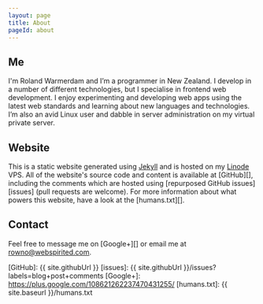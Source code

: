 ```yaml
---
layout: page
title: About
pageId: about
---
```


Me
--
I'm Roland Warmerdam and I’m a programmer in New Zealand. I develop in a number of different technologies, but I specialise in frontend web development. I enjoy experimenting and developing web apps using the latest web standards and learning about new languages and technologies. I’m also an avid Linux user and dabble in server administration on my virtual private server.

Website
-------
This is a static website generated using [Jekyll][] and is hosted on my [Linode][] VPS. All of the website's source code and content is available at [GitHub][], including the comments which are hosted using [repurposed GitHub issues][issues] (pull requests are welcome). For more information about what powers this website, have a look at the [humans.txt][].

Contact
-------
Feel free to message me on [Google+][] or email me at <a href="&#109;&#97;&#x69;&#108;&#116;&#111;:&#114;&#111;w&#x6E;&#111;&#64;&#x77;&#101;&#98;&#115;&#112;&#105;&#x72;&#105;&#116;&#101;&#x64;&#46;&#x63;o&#109;">&#114;&#111;w&#x6E;&#111;&#64;&#x77;&#101;&#98;&#115;&#112;&#105;&#x72;&#105;&#116;&#101;&#x64;&#46;&#x63;o&#109;</a>.

[Jekyll]: https://github.com/mojombo/jekyll
[Linode]: http://www.linode.com/?r=65f866a7004f627ae37fa3283f8a89b4fa9cecbe
[GitHub]: {{ site.githubUrl }}
[issues]: {{ site.githubUrl }}/issues?labels=blog+post+comments
[Google+]: https://plus.google.com/108621262237470431255/
[humans.txt]: {{ site.baseurl }}/humans.txt
